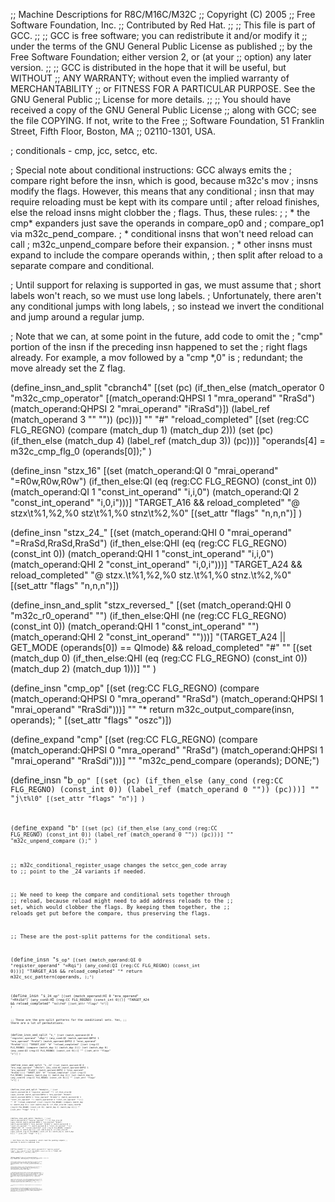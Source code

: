 ;; Machine Descriptions for R8C/M16C/M32C
;; Copyright (C) 2005
;; Free Software Foundation, Inc.
;; Contributed by Red Hat.
;;
;; This file is part of GCC.
;;
;; GCC is free software; you can redistribute it and/or modify it
;; under the terms of the GNU General Public License as published
;; by the Free Software Foundation; either version 2, or (at your
;; option) any later version.
;;
;; GCC is distributed in the hope that it will be useful, but WITHOUT
;; ANY WARRANTY; without even the implied warranty of MERCHANTABILITY
;; or FITNESS FOR A PARTICULAR PURPOSE.  See the GNU General Public
;; License for more details.
;;
;; You should have received a copy of the GNU General Public License
;; along with GCC; see the file COPYING.  If not, write to the Free
;; Software Foundation, 51 Franklin Street, Fifth Floor, Boston, MA
;; 02110-1301, USA.

; conditionals - cmp, jcc, setcc, etc.

; Special note about conditional instructions: GCC always emits the
; compare right before the insn, which is good, because m32c's mov
; insns modify the flags.  However, this means that any conditional
; insn that may require reloading must be kept with its compare until
; after reload finishes, else the reload insns might clobber the
; flags.  Thus, these rules:
;
; * the cmp* expanders just save the operands in compare_op0 and
;   compare_op1 via m32c_pend_compare.
; * conditional insns that won't need reload can call
;   m32c_unpend_compare before their expansion.
; * other insns must expand to include the compare operands within,
;   then split after reload to a separate compare and conditional.

; Until support for relaxing is supported in gas, we must assume that
; short labels won't reach, so we must use long labels.
; Unfortunately, there aren't any conditional jumps with long labels,
; so instead we invert the conditional and jump around a regular jump.

; Note that we can, at some point in the future, add code to omit the
; "cmp" portion of the insn if the preceding insn happened to set the
; right flags already.  For example, a mov followed by a "cmp *,0" is
; redundant; the move already set the Z flag.

(define_insn_and_split "cbranch<mode>4"
  [(set (pc) (if_then_else
              (match_operator 0 "m32c_cmp_operator"
                              [(match_operand:QHPSI 1 "mra_operand" "RraSd")
                               (match_operand:QHPSI 2 "mrai_operand" "iRraSd")])
              (label_ref (match_operand 3 "" ""))
              (pc)))]
  ""
  "#"
  "reload_completed"
  [(set (reg:CC FLG_REGNO)
        (compare (match_dup 1)
                 (match_dup 2)))
   (set (pc) (if_then_else (match_dup 4)
                           (label_ref (match_dup 3))
                           (pc)))]
  "operands[4] = m32c_cmp_flg_0 (operands[0]);"
  )

(define_insn "stzx_16"
  [(set (match_operand:QI 0 "mrai_operand" "=R0w,R0w,R0w")
        (if_then_else:QI (eq (reg:CC FLG_REGNO) (const_int 0))
                         (match_operand:QI 1 "const_int_operand" "i,i,0")
                         (match_operand:QI 2 "const_int_operand" "i,0,i")))]
  "TARGET_A16 && reload_completed"
  "@
   stzx\t%1,%2,%0
   stz\t%1,%0
   stnz\t%2,%0"
  [(set_attr "flags" "n,n,n")]
)

(define_insn "stzx_24_<mode>"
  [(set (match_operand:QHI 0 "mrai_operand" "=RraSd,RraSd,RraSd")
        (if_then_else:QHI (eq (reg:CC FLG_REGNO) (const_int 0))
                         (match_operand:QHI 1 "const_int_operand" "i,i,0")
                         (match_operand:QHI 2 "const_int_operand" "i,0,i")))]
  "TARGET_A24 && reload_completed"
  "@
   stzx.<bwl>\t%1,%2,%0
   stz.<bwl>\t%1,%0
   stnz.<bwl>\t%2,%0"
  [(set_attr "flags" "n,n,n")])

(define_insn_and_split "stzx_reversed_<mode>"
  [(set (match_operand:QHI 0 "m32c_r0_operand" "")
        (if_then_else:QHI (ne (reg:CC FLG_REGNO) (const_int 0))
                         (match_operand:QHI 1 "const_int_operand" "")
                         (match_operand:QHI 2 "const_int_operand" "")))]
  "(TARGET_A24 || GET_MODE (operands[0]) == QImode) && reload_completed"
  "#"
  ""
  [(set (match_dup 0)
        (if_then_else:QHI (eq (reg:CC FLG_REGNO) (const_int 0))
                      (match_dup 2)
                      (match_dup 1)))]
  ""
  )


(define_insn "cmp<mode>_op"
  [(set (reg:CC FLG_REGNO)
        (compare (match_operand:QHPSI 0 "mra_operand" "RraSd")
                 (match_operand:QHPSI 1 "mrai_operand" "RraSdi")))]
  ""
  "* return m32c_output_compare(insn, operands); "
  [(set_attr "flags" "oszc")])

(define_expand "cmp<mode>"
  [(set (reg:CC FLG_REGNO)
        (compare (match_operand:QHPSI 0 "mra_operand" "RraSd")
                 (match_operand:QHPSI 1 "mrai_operand" "RraSdi")))]
  ""
  "m32c_pend_compare (operands); DONE;")

(define_insn "b<code>_op"
  [(set (pc)
        (if_then_else (any_cond (reg:CC FLG_REGNO)
                                (const_int 0))
                      (label_ref (match_operand 0 ""))
                      (pc)))]
  ""
  "j<code>\t%l0"
  [(set_attr "flags" "n")]
)

(define_expand "b<code>"
  [(set (pc)
        (if_then_else (any_cond (reg:CC FLG_REGNO)
                                (const_int 0))
                      (label_ref (match_operand 0 ""))
                      (pc)))]
  ""
  "m32c_unpend_compare ();"
)

;; m32c_conditional_register_usage changes the setcc_gen_code array to
;; point to the _24 variants if needed.

;; We need to keep the compare and conditional sets together through
;; reload, because reload might need to add address reloads to the
;; set, which would clobber the flags.  By keeping them together, the
;; reloads get put before the compare, thus preserving the flags.

;; These are the post-split patterns for the conditional sets.

(define_insn "s<code>_op"
  [(set (match_operand:QI 0 "register_operand" "=Rqi")
        (any_cond:QI (reg:CC FLG_REGNO) (const_int 0)))]
  "TARGET_A16 && reload_completed"
  "* return m32c_scc_pattern(operands, <CODE>);")

(define_insn "s<code>_24_op"
  [(set (match_operand:HI 0 "mra_operand" "=RhiSd")
        (any_cond:HI (reg:CC FLG_REGNO) (const_int 0)))]
  "TARGET_A24 && reload_completed"
  "sc<code>\t%0"
  [(set_attr "flags" "n")]
)

;; These are the pre-split patterns for the conditional sets.  Yes,
;; there are a lot of permutations.

(define_insn_and_split "s<code>_<mode>"
  [(set (match_operand:QI 0 "register_operand" "=Rqi")
        (any_cond:QI (match_operand:QHPSI 1 "mra_operand" "RraSd")
                     (match_operand:QHPSI 2 "mrai_operand" "RraSdi")))]
  "TARGET_A16"
  "#"
  "reload_completed"
  [(set (reg:CC FLG_REGNO)
        (compare (match_dup 1)
                 (match_dup 2)))
   (set (match_dup 0)
        (any_cond:QI (reg:CC FLG_REGNO) (const_int 0)))]
  ""
  [(set_attr "flags" "x")]
)

(define_insn_and_split "s<code>_<mode>_24"
  [(set (match_operand:HI 0 "mra_nopp_operand" "=RhiSd")
        (any_cond:HI (match_operand:QHPSI 1 "mra_operand" "RraSd")
                     (match_operand:QHPSI 2 "mrai_operand" "RraSdi")))]
  "TARGET_A24"
  "#"
  "reload_completed"
  [(set (reg:CC FLG_REGNO)
        (compare (match_dup 1)
                 (match_dup 2)))
   (set (match_dup 0)
        (any_cond:HI (reg:CC FLG_REGNO) (const_int 0)))]
  ""
  [(set_attr "flags" "x")]
)

(define_insn_and_split "movqicc_<code>_<mode>"
  [(set (match_operand:QI 0 "register_operand" "")
        (if_then_else:QI (eqne_cond:QI (match_operand:QHPSI 1 "mra_operand" "RraSd")
                                       (match_operand:QHPSI 2 "mrai_operand" "RraSdi"))
                          (match_operand:QI 3 "const_int_operand" "")
                          (match_operand:QI 4 "const_int_operand" "")))]
  ""
  "#"
  "reload_completed"
  [(set (reg:CC FLG_REGNO)
        (compare (match_dup 1)
                 (match_dup 2)))
   (set (match_dup 0)
        (if_then_else:QI (eqne_cond:QI (reg:CC FLG_REGNO) (const_int 0))
                         (match_dup 3)
                         (match_dup 4)))]
  ""
  [(set_attr "flags" "x")]
  )

(define_insn_and_split "movhicc_<code>_<mode>"
  [(set (match_operand:HI 0 "register_operand" "")
        (if_then_else:HI (eqne_cond:HI (match_operand:QHPSI 1 "mra_operand" "RraSd")
                                       (match_operand:QHPSI 2 "mrai_operand" "RraSdi"))
                          (match_operand:QI 3 "const_int_operand" "")
                          (match_operand:QI 4 "const_int_operand" "")))]
  "TARGET_A24"
  "#"
  "reload_completed"
  [(set (reg:CC FLG_REGNO)
        (compare (match_dup 1)
                 (match_dup 2)))
   (set (match_dup 0)
        (if_then_else:HI (eqne_cond:HI (reg:CC FLG_REGNO) (const_int 0))
                         (match_dup 3)
                         (match_dup 4)))]
  ""
  [(set_attr "flags" "x")]
  )

;; And these are the expanders, which read the pending compare
;; operands to build a combined insn.

(define_expand "s<code>"
  [(set (match_operand:QI 0 "register_operand" "=Rqi")
        (any_cond:QI (reg:CC FLG_REGNO) (const_int 0)))]
  "TARGET_A16"
  "m32c_expand_scc (<CODE>, operands); DONE;")

(define_expand "s<code>_24"
  [(set (match_operand:HI 0 "mra_nopp_operand" "=RhiSd")
        (any_cond:HI (reg:CC FLG_REGNO) (const_int 0)))]
  "TARGET_A24"
  "m32c_expand_scc (<CODE>, operands); DONE;")


(define_expand "movqicc"
  [(set (match_operand:QI 0 "register_operand" "")
        (if_then_else:QI (match_operand 1 "m32c_eqne_operator" "")
                         (match_operand:QI 2 "const_int_operand" "")
                         (match_operand:QI 3 "const_int_operand" "")))]
  ""
  "if (m32c_expand_movcc(operands))
     FAIL;
   DONE;"
)

(define_expand "movhicc"
  [(set (match_operand:HI 0 "mra_operand" "")
        (if_then_else:HI (match_operand 1 "m32c_eqne_operator" "")
                         (match_operand:HI 2 "const_int_operand" "")
                         (match_operand:HI 3 "const_int_operand" "")))]
  "TARGET_A24"
  "if (m32c_expand_movcc(operands))
     FAIL;
   DONE;"
)


;; CMP opcodes subtract two values, set the flags, and discard the
;; value.  This pattern recovers the sign of the discarded value based
;; on the flags.  Operand 0 is set to -1, 0, or 1.  This is used for
;; the cmpstr pattern.  For optimal code, this should be removed if
;; followed by a suitable CMP insn (see the peephole following).  This
;; pattern is 7 bytes and 5 cycles.  If you don't need specific
;; values, a 5/4 pattern can be made with SCGT and BMLT to set the
;; appropriate bits.

(define_insn "cond_to_int"
  [(set (match_operand:HI 0 "mra_qi_operand" "=Rqi")
        (if_then_else:HI (lt (reg:CC FLG_REGNO) (const_int 0))
                         (const_int -1)
                         (if_then_else:HI (eq (reg:CC FLG_REGNO) (const_int 0))
                                          (const_int 0)
                                          (const_int -1))))]
  "TARGET_A24"
  "sceq\t%0\n\tbmgt\t1,%h0\n\tdec.w\t%0"
  [(set_attr "flags" "x")]
  )  

;; A cond_to_int followed by a compare against zero is essentially a no-op.

(define_peephole2
  [(set (match_operand:HI 0 "mra_qi_operand" "")
        (if_then_else:HI (lt (reg:CC FLG_REGNO) (const_int 0))
                         (const_int -1)
                         (if_then_else:HI (eq (reg:CC FLG_REGNO) (const_int 0))
                                          (const_int 0)
                                          (const_int -1))))
   (set (reg:CC FLG_REGNO)
        (compare (match_operand:HI 1 "mra_qi_operand" "")
                 (const_int 0)))
   ]
  "rtx_equal_p(operands[0], operands[1])"
  [(const_int 1)]
  "")
